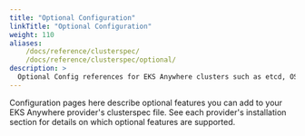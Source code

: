 ```yaml
---
title: "Optional Configuration"
linkTitle: "Optional Configuration"
weight: 110
aliases:
    /docs/reference/clusterspec/
    /docs/reference/clusterspec/optional/
description: >
  Optional Config references for EKS Anywhere clusters such as etcd, OS, CNI, IRSA, proxy, and registry mirror
---
```

Configuration pages here describe optional features you can add to your EKS Anywhere provider's clusterspec file.
See each provider's installation section for details on which optional features are supported.
